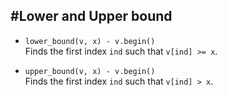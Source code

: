 #Lower and Upper bound
--------------------------------------
- `lower_bound(v, x) - v.begin()`  
  Finds the first index `ind` such that `v[ind] >= x`.

- `upper_bound(v, x) - v.begin()`  
  Finds the first index `ind` such that `v[ind] > x`.
  
